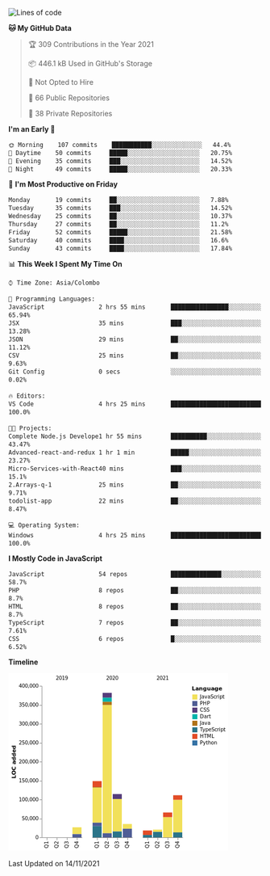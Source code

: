 
<!--START_SECTION:waka-->
![Lines of code](https://img.shields.io/badge/From%20Hello%20World%20I%27ve%20Written-930217%20lines%20of%20code-blue)

**🐱 My GitHub Data** 

> 🏆 309 Contributions in the Year 2021
 > 
> 📦 446.1 kB Used in GitHub's Storage 
 > 
> 🚫 Not Opted to Hire
 > 
> 📜 66 Public Repositories 
 > 
> 🔑 38 Private Repositories  
 > 
**I'm an Early 🐤** 

```text
🌞 Morning    107 commits    ███████████░░░░░░░░░░░░░░   44.4% 
🌆 Daytime    50 commits     █████░░░░░░░░░░░░░░░░░░░░   20.75% 
🌃 Evening    35 commits     ███░░░░░░░░░░░░░░░░░░░░░░   14.52% 
🌙 Night      49 commits     █████░░░░░░░░░░░░░░░░░░░░   20.33%

```
📅 **I'm Most Productive on Friday** 

```text
Monday       19 commits     ██░░░░░░░░░░░░░░░░░░░░░░░   7.88% 
Tuesday      35 commits     ███░░░░░░░░░░░░░░░░░░░░░░   14.52% 
Wednesday    25 commits     ██░░░░░░░░░░░░░░░░░░░░░░░   10.37% 
Thursday     27 commits     ██░░░░░░░░░░░░░░░░░░░░░░░   11.2% 
Friday       52 commits     █████░░░░░░░░░░░░░░░░░░░░   21.58% 
Saturday     40 commits     ████░░░░░░░░░░░░░░░░░░░░░   16.6% 
Sunday       43 commits     ████░░░░░░░░░░░░░░░░░░░░░   17.84%

```


📊 **This Week I Spent My Time On** 

```text
⌚︎ Time Zone: Asia/Colombo

💬 Programming Languages: 
JavaScript               2 hrs 55 mins       ████████████████░░░░░░░░░   65.94% 
JSX                      35 mins             ███░░░░░░░░░░░░░░░░░░░░░░   13.28% 
JSON                     29 mins             ██░░░░░░░░░░░░░░░░░░░░░░░   11.12% 
CSV                      25 mins             ██░░░░░░░░░░░░░░░░░░░░░░░   9.63% 
Git Config               0 secs              ░░░░░░░░░░░░░░░░░░░░░░░░░   0.02%

🔥 Editors: 
VS Code                  4 hrs 25 mins       █████████████████████████   100.0%

🐱‍💻 Projects: 
Complete Node.js Develope1 hr 55 mins        ██████████░░░░░░░░░░░░░░░   43.47% 
Advanced-react-and-redux 1 hr 1 min          █████░░░░░░░░░░░░░░░░░░░░   23.27% 
Micro-Services-with-React40 mins             ███░░░░░░░░░░░░░░░░░░░░░░   15.1% 
2.Arrays-q-1             25 mins             ██░░░░░░░░░░░░░░░░░░░░░░░   9.71% 
todolist-app             22 mins             ██░░░░░░░░░░░░░░░░░░░░░░░   8.47%

💻 Operating System: 
Windows                  4 hrs 25 mins       █████████████████████████   100.0%

```

**I Mostly Code in JavaScript** 

```text
JavaScript               54 repos            ██████████████░░░░░░░░░░░   58.7% 
PHP                      8 repos             ██░░░░░░░░░░░░░░░░░░░░░░░   8.7% 
HTML                     8 repos             ██░░░░░░░░░░░░░░░░░░░░░░░   8.7% 
TypeScript               7 repos             ██░░░░░░░░░░░░░░░░░░░░░░░   7.61% 
CSS                      6 repos             █░░░░░░░░░░░░░░░░░░░░░░░░   6.52%

```


**Timeline**

![Chart not found](https://raw.githubusercontent.com/ccweerasinghe1994/ccweerasinghe1994/master/charts/bar_graph.png) 


 Last Updated on 14/11/2021
<!--END_SECTION:waka-->
